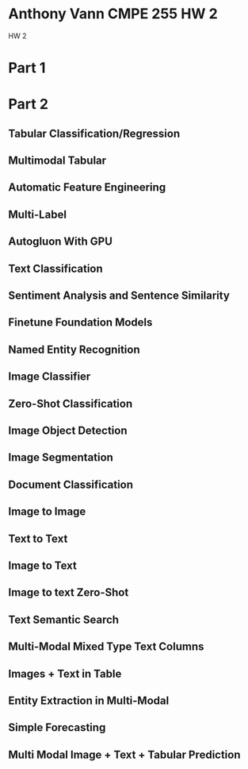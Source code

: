 # Anthony Vann CMPE 255 HW 2
HW 2 

# Part 1

# Part 2

## Tabular Classification/Regression

## Multimodal Tabular

## Automatic Feature Engineering

## Multi-Label

## Autogluon With GPU

## Text Classification

## Sentiment Analysis and Sentence Similarity

## Finetune Foundation Models

## Named Entity Recognition

## Image Classifier

## Zero-Shot Classification

## Image Object Detection

## Image Segmentation

## Document Classification

## Image to Image

## Text to Text

## Image to Text

## Image to text Zero-Shot

## Text Semantic Search 

## Multi-Modal Mixed Type Text Columns

## Images + Text in Table

## Entity Extraction in Multi-Modal

## Simple Forecasting

## Multi Modal Image + Text + Tabular Prediction

